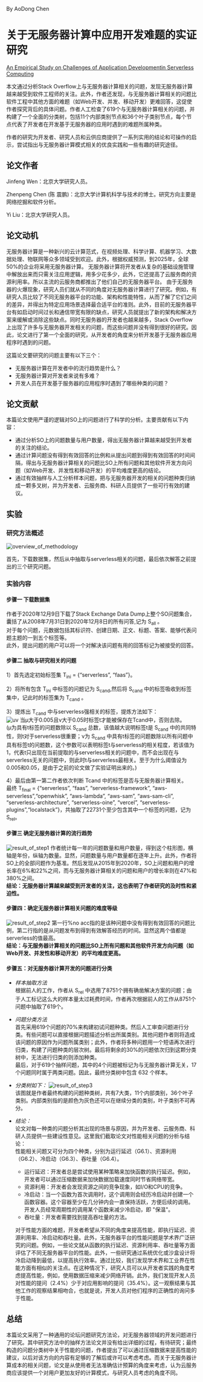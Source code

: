 By AoDong Chen
# 关于无服务器计算中应用开发难题的实证研究
[An Empirical Study on Challenges of Application Developmentin Serverless Computing](https://2021.esec-fse.org/details/fse-2021-papers/27/An-Empirical-Study-on-Challenges-of-Application-Development-in-Serverless-Computing)

本文通过分析Stack Overflow上与无服务器计算相关的问题，发现无服务器计算越来越受到软件工程师的关注。此外，作者还发现，与无服务器计算相关的问题比软件工程中其他方面的难题（如Web开发、并发、移动开发）更难回答，这促使作者探究背后的具体问题。作者人工检查了619个与无服务器计算相关的问题，并构建了一个全面的分类树，包括11个内部类别节点和36个叶子类别节点，每个节点代表了开发者在开发基于无服务器的应用时遇到的难题所属种类。

作者的研究为开发者、研究人员和云供应商提供了一系列实用的结论和可操作的启示，尝试指出与无服务器计算模式相关的优良实践和一些有趣的研究途径。  

## 论文作者
Jinfeng Wen：北京大学研究人员。

Zhenpeng Chen (陈 震鹏)：北京大学计算机科学与技术的博士。研究方向主要是网络挖掘和软件分析。

Yi Liu：北京大学研究人员。

## 论文动机
无服务器计算是一种新兴的云计算范式，在视频处理、科学计算、机器学习、大数据处理、物联网等众多领域受到欢迎。此外，根据权威预测，到2025年，全球50%的企业将采用无服务器计算。
无服务器计算将开发者从复杂的基础设施管理中解放出来而只需关注应用逻辑，用多少花多少，此外，它还提高了云服务商的资源利用率。所以主流的云服务商都推出了他们自己的无服务器平台。
由于无服务器的火爆现象，研究人员们就从不同的角度对无服务器计算进行了研究。例如，有研究人员比较了不同无服务器平台的功能、架构和性能特性，从而了解了它们之间的差异，并得出为特定应用场景选择最合适平台的准则。此外，目前的无服务器平台有如启动时间过长和通信带宽有限的缺点，研究人员就提出了新的架构和解决方案来缓解或消除这些缺点。同时无服务器的开发者也越来越多，Stack Overflow上出现了许多与无服务器开发相关的问题，而这些问题并没有得到很好的研究。因此，论文进行了第一个全面的研究，从开发者的角度来分析开发基于无服务器应用程序时遇到的问题。

这篇论文要研究的问题主要有以下三个：
- 无服务器计算在开发者中的流行趋势是什么？
- 无服务器计算对开发者来说有多难？
- 开发人员在开发基于服务器的应用程序时遇到了哪些种类的问题？  

## 论文贡献
本篇论文使用严谨的逻辑对SO上的问题进行了科学的分析。主要贡献有以下内容：
- 通过分析SO上的问题数量与用户数量，得出无服务器计算越来越受到开发者的关注的结论。
- 通过计算问题没有得到有效回答的比例和从提出问题到得到有效回答的时间间隔，得出与无服务器计算相关的问题比SO上所有问题和其他软件开发方向问题（如Web开发、并发性和移动开发）的平均难度更高的结论。
- 通过有效抽样与人工分析样本问题，把与无服务器开发的相关的问题种类归纳成一颗多叉树，并为开发者、云服务商、科研人员提供了一些可行有效的建议。

## 实验
### 研究方法概述
![overview_of_methodology](https://cdn.jsdelivr.net/gh/CAD2115/image-hosting@main/used_by_paper_review/overview_of_methodology.3k332ncn5sy0.jpg)

首先，下载数据集，然后从中抽取与serverless相关的问题，最后依次解答之前提出的三个研究问题。

### 实验内容

#### 步骤一 下载数据集
作者于2020年12月9日下载了Stack Exchange Data Dump上整个SO问题集合，囊括了从2008年7月31日到2020年12月8日的所有问答,记为 S<sub>all</sub> 。  
对于每个问题，元数据包括其标识符、创建日期、正文、标题、答案、能够代表问题主题的一到五个标签等。  
此外，提出问题的用户可以将一个对解决该问题有用的回答标记为被接受的回答。

#### 步骤二 抽取与研究相关的问题
1）首先选定初始标签集 T<sub>ini</sub> = {“serverless”, “faas”}。  

2）将所有包含 T<sub>ini</sub> 中标签的问题记为 S<sub>cand</sub>,然后将 S<sub>cand</sub> 中的标签吸收到标签集中，记此时的标签集为 T<sub>cand</sub> 。  

3）提炼出 T<sub>cand</sub> 中与serverless强相关的标签，提炼方法如下：  
![uv](https://cdn.jsdelivr.net/gh/CAD2115/image-hosting@main/used_by_paper_review/uv.73nn5xbbnzc0.jpg)
当μ大于0.005且ν大于0.05时标签t才能被保存在Tcand中，否则去除。  
(μ为具有t标签的问题数除以 S<sub>cand</sub> 总数，该值越大说明标签t是 S<sub>cand</sub> 中的共同特性，则t对于serverless很重要；ν为 S<sub>cand</sub> 中具有t标签的问题数除以所有问题中具有标签t的问题数，这个参数可以表明标签t与serverless的相关程度，若该值为1，代表t只出现在当前提取的与serverless相关的问题中，而不会出现在与serverless无关的问题中，则此时t与serverless最相关。至于为什么阈值设为0.005和0.05，是由于之前的论文做了实验证明出来的。)  

4）最后由第一第二作者依次判断 Tcand 中的标签是否与无服务器计算相关。  
	最终 T<sub>final</sub> = {“serverless”, “faas”, “serverless-framework”, “aws-serverless”,“openwhisk”, “aws-lambda”, “aws-sam”, “aws-sam-cli”, “serverless-architecture”, “serverless-oine”, “vercel”, “serverless-plugins”,“localstack”}，共抽取了22731个至少包含其中一个标签的问题，记为S<sub>rel</sub>。

#### 步骤三 确定无服务器计算的流行趋势
![result_of_step1](https://cdn.jsdelivr.net/gh/CAD2115/image-hosting@main/used_by_paper_review/result_of_step1.6iynxl5eyfs0.jpg) 
作者统计每一年的问题数量和用户数量，得到这个柱形图，横轴是年份，纵轴为数量。显然，问题数量与用户数量都在逐年上升。此外，作者将SO上的全部问题作为基准。然后发现从2015年到2020年，SO上问题和用户的增长率在6%和22%之间，而与无服务器计算相关的问题和用户的增长率则在47%和380%之间。  
**结论：无服务器计算越来越受到开发者的关注，这也表明了作者研究的及时性和紧迫性。**  

#### 步骤四：确定无服务器计算相关问题的难度等级
![result_of_step2](https://cdn.jsdelivr.net/gh/CAD2115/image-hosting@main/used_by_paper_review/result_of_step2.1c4hnbfoiark.jpg) 
第一行%no acc指的是该种问题中没有得到有效回答的问题比例，第二行指的是从问题发布到得到有效解答经历的时间。显然这两个值都是serverless的值最高。  
**结论：与无服务器计算相关的问题比SO上所有问题和其他软件开发方向问题（如Web开发、并发性和移动开发）的平均难度更高。**

#### 步骤五：对无服务器计算开发的问题进行分类
- *样本抽取方法*  
  根据前人的工作，作者从 S<sub>rel</sub> 中选用了8751个拥有确凿解决方案的问题；由于人工标记这么大的样本量太过耗费时间，作者再次根据前人的工作从8751个问题中抽取了619个。
- *问题分类方法*  
  首先采用619个问题的70%来构建初试问题种类。然后人工审查问题进行分类。有些问题可以直接根据问题描述分析出所属类别。其他问题作者则将造成该问题的原因作为问题所属类别；此外，作者将多种问题用一个短语再次进行归类，构建了问题种类的层次树。最后将剩余的30%的问题依次归到这颗分类树中，无法进行归类的则添加种类。  
  最后，对于619个抽样问题，其中的4个问题被标记为与无服务器计算无关，17个问题同时属于两类问题。因此，最终分类树中包含 632 个样本。
- *分类树如下：*
 ![result_of_step3](https://cdn.jsdelivr.net/gh/CAD2115/image-hosting@main/used_by_paper_review/result_of_step3.46xy5zclqhg0.jpg)  
  该图就是作者最终构建的问题种类树，共有7大类，11个内部类别，36个叶子类别。内部类别指的是颜色为灰色还可以在继续分类的类别，叶子类别不可再分。  
- *结论：*  
  论文对每一种类的问题分析其出现的场景与原因，并为开发者、云服务商、科研人员提供一些建设性意见。这里我们截取论文对性能相关问题的分析与结论：  
  性能相关问题又可分为四个种类，分别为运行延迟（G6.1）、资源利用（G6.2）、冷启动（G6.3）、吞吐量（G6.4）。
    - 运行延迟：开发者总是尝试使用某种策略来加快函数的执行延迟。例如，开发者可以通过压缩数据来加快数据加载速度同时节省网络带宽。
    - 资源利用：开发者会发现资源之间的竞争现象，如I/O和CPU的竞争。
    - 冷启动：当一个函数为首次调用时，这个调用则会经历冷启动并创建一个函数容器。这个容器至少在几分钟内会一直保持活跃，方便后续的调用。开发人员经常周期性的调用某个函数来减少冷启动，即 "保温"。
    - 吞吐量：开发者需要找到提高吞吐量的方法。 
   
   对于性能方面的难题，开发者希望从不同的角度来提高性能，即执行延迟、资源利用率、冷启动和吞吐量。此外，无服务器平台的性能问题是学术界广泛研究的问题。例如，一些论文就从函数的执行延迟、资源利用率、吞吐量等方面评估了不同无服务器平台的性能。此外，一些研究通过系统优化或沙盒设计将冷启动降到最低，以提高执行效率。通过比较，我们发现学术界和工业界在性能方面有相似的关注点。在这种情况下，研究人员可以从开发者实践的角度考虑提高性能，例如，使用数据压缩来减少网络开销。此外，我们发现开发人员对性能的提问（2.4%）少于对应用影响的提问（35.4%）。这一观察结果与其他工作的观察结果相吻合，也就是说，开发人员对他们程序的正确性的询问多于性能。

## 总结
本篇论文采用了一种通用的论坛问题研究方法论，对无服务器领域的开发问题进行了研究。其中研究方法中的抽样方法论文并没有给出详细的过程，有待研究；最终构造的问题分类树中关于性能的问题，作者提出了可以通过压缩数据来提高性能的建议，以后对该方向的内容有足够的了解后或许可以考虑考虑。而关于无服务器计算成本的相关问题，论文是从使用者无法准确估计预算的角度来考虑，认为云服务商应该提供一个对用户更加友好的计算模式，与研究人员考虑的角度不同。
